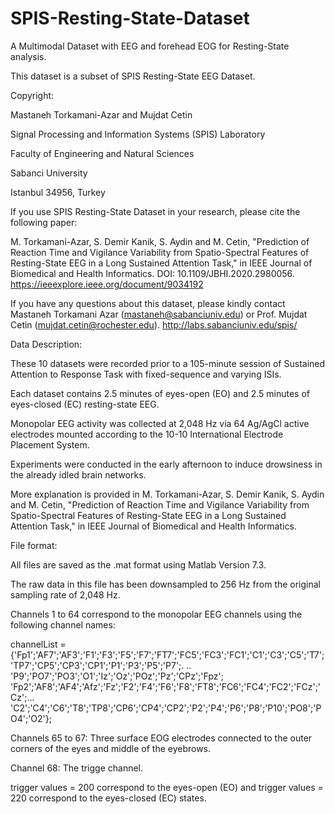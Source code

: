 # SPIS-Resting-State-Dataset
A Multimodal Dataset with EEG and forehead EOG for Resting-State analysis.

This dataset is a subset of SPIS Resting-State EEG Dataset.

Copyright:

Mastaneh Torkamani-Azar and Mujdat Cetin

Signal Processing and Information Systems (SPIS) Laboratory

Faculty of Engineering and Natural Sciences 

Sabanci University 

Istanbul 34956, Turkey

If you use SPIS Resting-State Dataset in your research, please cite the following paper:

M. Torkamani-Azar, S. Demir Kanik, S. Aydin and M. Cetin, "Prediction of Reaction Time and Vigilance Variability from 
Spatio-Spectral Features of Resting-State EEG in a Long Sustained Attention Task," in IEEE Journal of Biomedical and Health 
Informatics. DOI: 10.1109/JBHI.2020.2980056. https://ieeexplore.ieee.org/document/9034192

If you have any questions about this dataset, please kindly contact Mastaneh Torkamani Azar (mastaneh@sabanciuniv.edu) or Prof. Mujdat Cetin (mujdat.cetin@rochester.edu).
http://labs.sabanciuniv.edu/spis/

Data Description:

These 10 datasets were recorded prior to a 105-minute session of Sustained Attention to Response Task with fixed-sequence and 
varying ISIs.

Each dataset contains 2.5 minutes of eyes-open (EO) and 2.5 minutes of eyes-closed (EC) resting-state EEG.

Monopolar EEG activity was collected at 2,048 Hz via 64 Ag/AgCl active electrodes mounted according to the 10-10 International 
Electrode Placement System.

Experiments were conducted in the early afternoon to induce drowsiness in the already idled brain networks.

More explanation is provided in M. Torkamani-Azar, S. Demir Kanik, S. Aydin and M. Cetin, "Prediction of Reaction Time and 
Vigilance Variability from Spatio-Spectral Features of Resting-State EEG in a Long Sustained Attention Task," in IEEE Journal 
of Biomedical and Health Informatics.

File format:

All files are saved as the .mat format using Matlab Version 7.3.

The raw data in this file has been downsampled to 256 Hz from the original sampling rate of 2,048 Hz.

Channels 1 to 64 correspond to the monopolar EEG channels using the following channel names:

channelList = 
{'Fp1';'AF7';'AF3';'F1';'F3';'F5';'F7';'FT7';'FC5';'FC3';'FC1';'C1';'C3';'C5';'T7';'TP7';'CP5';'CP3';'CP1';'P1';'P3';'P5';'P7';.
..
    'P9';'PO7';'PO3';'O1';'Iz';'Oz';'POz';'Pz';'CPz';'Fpz';
    'Fp2';'AF8';'AF4';'Afz';'Fz';'F2';'F4';'F6';'F8';'FT8';'FC6';'FC4';'FC2';'FCz';'Cz';...
    'C2';'C4';'C6';'T8';'TP8';'CP6';'CP4';'CP2';'P2';'P4';'P6';'P8';'P10';'PO8';'PO4';'O2'};

Channels 65 to 67: Three surface EOG electrodes connected to the outer corners of the eyes and middle of the eyebrows.

Channel 68: The trigge channel. 

trigger values = 200 correspond to the eyes-open (EO) and trigger values = 220 correspond to the eyes-closed (EC) states.
